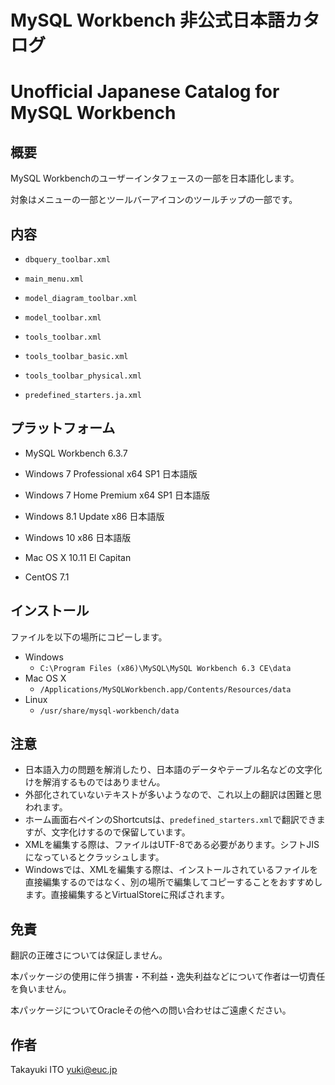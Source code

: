 ﻿
# MySQL Workbench 非公式日本語カタログ
# Unofficial Japanese Catalog for MySQL Workbench

## 概要

MySQL Workbenchのユーザーインタフェースの一部を日本語化します。

対象はメニューの一部とツールバーアイコンのツールチップの一部です。

## 内容

- `dbquery_toolbar.xml`
- `main_menu.xml`
- `model_diagram_toolbar.xml`
- `model_toolbar.xml`
- `tools_toolbar.xml`
- `tools_toolbar_basic.xml`
- `tools_toolbar_physical.xml`

- `predefined_starters.ja.xml`

## プラットフォーム

- MySQL Workbench 6.3.7

- Windows 7 Professional x64 SP1 日本語版
- Windows 7 Home Premium x64 SP1 日本語版
- Windows 8.1 Update x86 日本語版
- Windows 10 x86 日本語版
- Mac OS X 10.11 El Capitan
- CentOS 7.1

## インストール

ファイルを以下の場所にコピーします。

- Windows
	- `C:\Program Files (x86)\MySQL\MySQL Workbench 6.3 CE\data`
- Mac OS X
	- `/Applications/MySQLWorkbench.app/Contents/Resources/data`
- Linux
	- `/usr/share/mysql-workbench/data`

## 注意

- 日本語入力の問題を解消したり、日本語のデータやテーブル名などの文字化けを解消するものではありません。
- 外部化されていないテキストが多いようなので、これ以上の翻訳は困難と思われます。
- ホーム画面右ペインのShortcutsは、`predefined_starters.xml`で翻訳できますが、文字化けするので保留しています。
- XMLを編集する際は、ファイルはUTF-8である必要があります。シフトJISになっているとクラッシュします。
- Windowsでは、XMLを編集する際は、インストールされているファイルを直接編集するのではなく、別の場所で編集してコピーすることをおすすめします。直接編集するとVirtualStoreに飛ばされます。

## 免責

翻訳の正確さについては保証しません。

本パッケージの使用に伴う損害・不利益・逸失利益などについて作者は一切責任を負いません。

本パッケージについてOracleその他への問い合わせはご遠慮ください。

## 作者

Takayuki ITO <yuki@euc.jp>

